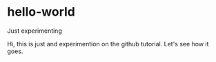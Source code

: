 # hello-world
Just experimenting


Hi, this is just and experimention on the github tutorial.
Let's see how it goes.
